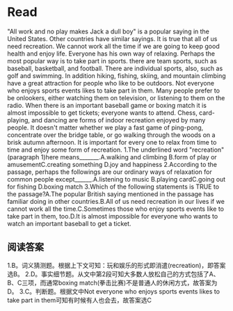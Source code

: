 # Read
"All work and no play makes Jack a dull boy" is a popular saying in the United States. Other countries have similar sayings. It is true that all of us need recreation. We cannot work all the time if we are going to keep good health and enjoy life.
Everyone has his own way of relaxing. Perhaps the most popular way is to take part in sports. there are team sports, such as baseball, basketball, and football. There are individual sports, also, such as golf and swimming. In addition hiking, fishing, skiing, and mountain climbing have a great attraction for people who like to be outdoors.
Not everyone who enjoys sports events likes to take part in them. Many people prefer to be onlookers, either watching them on television, or listening to them on the radio. When there is an important baseball game or boxing match it is almost impossible to get tickets; everyone wants to attend.
Chess, card-playing, and dancing are forms of indoor recreation enjoyed by many people. It doesn't matter whether we play a fast game of ping-pong, concentrate over the bridge table, or go walking through the woods on a brisk autumn afternoon. It is important for every one to relax from time to time and enjoy some form of recreation.
1.The underlined word "recreation"(paragraph 1)here means_______.A.walking and climbing B.form of play or amusementC.creating something D.joy and happiness
2.According to the passage, perhaps the followings are our ordinary ways of relaxation for common people except______.A.listening to music B.playing cardC.going out for fishing D.boxing match
3.Which of the following statements is TRUE to the passage?A.The popular British saying mentioned in the passage has familiar doing in other countries.B.All of us need recreation in our lives if we cannot work all the time.C.Sometimes those who enjoy sports events like to take part in them, too.D.It is almost impossible for everyone who wants to watch an important baseball to get a ticket.
## 阅读答案
1.B。词义猜测题。根据上下文可知：玩和娱乐的形式即消遣(recreation)，即答案选B。
2.D。事实细节题。从文中第2段可知大多数人放松自己的方式包括了A、B、C三项，而通常boxing match(拳击比赛)不是普通人的休闲方式，故答案为D。
3.C。判断题。根据文中Not everyone who enjoys sports events likes to take part in them可知有时候有人也会去，故答案选C
